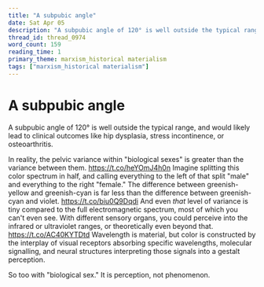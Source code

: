 ```yaml
---
title: "A subpubic angle"
date: Sat Apr 05
description: "A subpubic angle of 120° is well outside the typical range, and would likely lead to clinical outcomes like hip dysplasia, stress incontinence, or..."
thread_id: thread_0974
word_count: 159
reading_time: 1
primary_theme: marxism_historical materialism
tags: ["marxism_historical materialism"]
---
```


# A subpubic angle

A subpubic angle of 120° is well outside the typical range, and would likely lead to clinical outcomes like hip dysplasia, stress incontinence, or osteoarthritis.

In reality, the pelvic variance within "biological sexes" is greater than the variance between them. https://t.co/heYOmJ4h0n Imagine splitting this color spectrum in half, and calling everything to the left of that split "male" and everything to the right "female." The difference between greenish-yellow and greenish-cyan is far less than the difference between greenish-cyan and violet. https://t.co/biu0Q9Dqdi And even *that* level of variance is tiny compared to the full electromagnetic spectrum, most of which you can't even see. With different sensory organs, you could perceive into the infrared or ultraviolet ranges, or theoretically even beyond that. https://t.co/AC40KYTDtd Wavelength is material, but color is constructed by the interplay of visual receptors absorbing specific wavelengths, molecular signalling, and neural structures interpreting those signals into a gestalt perception.

So too with "biological sex." It is perception, not phenomenon.